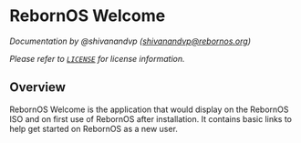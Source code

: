 
# RebornOS Welcome

*Documentation by @shivanandvp (shivanandvp@rebornos.org)*  

*Please refer to [`LICENSE`](./LICENSE) for license information.*

## Overview

RebornOS Welcome is the application that would display on the RebornOS ISO and on first use of RebornOS after installation. 
It contains basic links to help get started on RebornOS as a new user.

<!-- ## [PLEASE CLICK HERE](https://rebornos-team.gitlab.io/applications/rebornos-welcome/index.html) for the full documentation
-->
  
<!-- ![](media/screenshots/1.png)

![](media/screenshots/2.png)

![](media/screenshots/3.png)

![](media/screenshots/4.png)

![](media/screenshots/5.png)

![](media/screenshots/console_output.gif)

![](media/screenshots/7.png) -->
